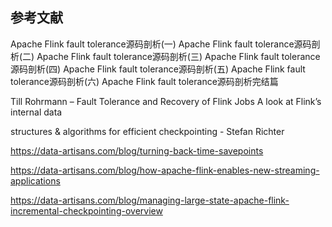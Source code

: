 

## 参考文献


Apache Flink fault tolerance源码剖析(一)
Apache Flink fault tolerance源码剖析(二)
Apache Flink fault tolerance源码剖析(三)
Apache Flink fault tolerance源码剖析(四)
Apache Flink fault tolerance源码剖析(五)
Apache Flink fault tolerance源码剖析(六)
Apache Flink fault tolerance源码剖析完结篇



Till Rohrmann – Fault Tolerance and Recovery of Flink Jobs   A look at Flink’s internal data 

structures & algorithms for efficient checkpointing - Stefan Richter

https://data-artisans.com/blog/turning-back-time-savepoints

<https://data-artisans.com/blog/how-apache-flink-enables-new-streaming-applications>

https://data-artisans.com/blog/managing-large-state-apache-flink-incremental-checkpointing-overview




